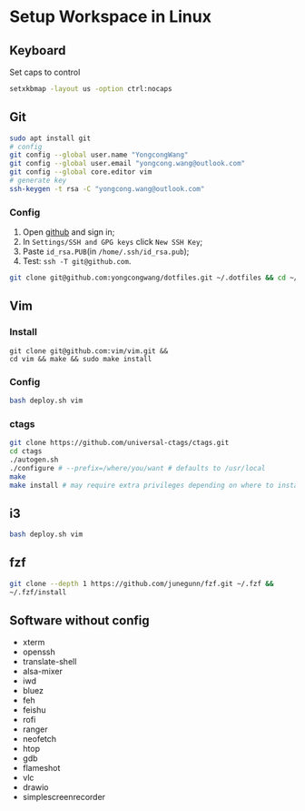 # Setup Workspace in Linux

## Keyboard

Set caps to control

```Bash
setxkbmap -layout us -option ctrl:nocaps
```

## Git

```Bash
sudo apt install git
# config
git config --global user.name "YongcongWang"
git config --global user.email "yongcong.wang@outlook.com"
git config --global core.editor vim
# generate key
ssh-keygen -t rsa -C "yongcong.wang@outlook.com"
```

### Config

1. Open [github](https://github.com/) and sign in;
2. In `Settings/SSH and GPG keys` click `New SSH Key`;
3. Paste `id_rsa.PUB`(in `/home/.ssh/id_rsa.pub`);
4. Test: `ssh -T git@github.com`.

```Bash
git clone git@github.com:yongcongwang/dotfiles.git ~/.dotfiles && cd ~/.dotfiles && bash deploy.sh git
```

## Vim

### Install

```
git clone git@github.com:vim/vim.git &&
cd vim && make && sudo make install
```

### Config

```Bash
bash deploy.sh vim
```

### ctags

```Bash
git clone https://github.com/universal-ctags/ctags.git
cd ctags
./autogen.sh
./configure # --prefix=/where/you/want # defaults to /usr/local
make
make install # may require extra privileges depending on where to install
```

## i3

```Bash
bash deploy.sh vim
```

## fzf

```Bash
git clone --depth 1 https://github.com/junegunn/fzf.git ~/.fzf &&
~/.fzf/install
```

## Software without config

- xterm
- openssh
- translate-shell
- alsa-mixer
- iwd
- bluez
- feh
- feishu
- rofi
- ranger
- neofetch
- htop
- gdb
- flameshot
- vlc
- drawio
- simplescreenrecorder
